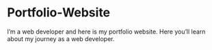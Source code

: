 # Portfolio-Website
I’m a web developer and here is my portfolio website. Here you’ll learn about my journey as a web developer.
